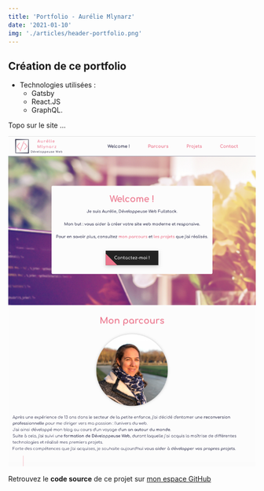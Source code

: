 ```yaml
---
title: 'Portfolio - Aurélie Mlynarz'
date: '2021-01-10'
img: './articles/header-portfolio.png'
---
```

## Création de ce portfolio

* Technologies utilisées : 
    * Gatsby
    * React.JS 
    * GraphQL.

Topo sur le site ...

![Portfolio](./img-portfolio/accueil-portfolio.png)

Retrouvez le **code source** de ce projet sur [mon espace GitHub](https://github.com/Lilimly/portfolio)